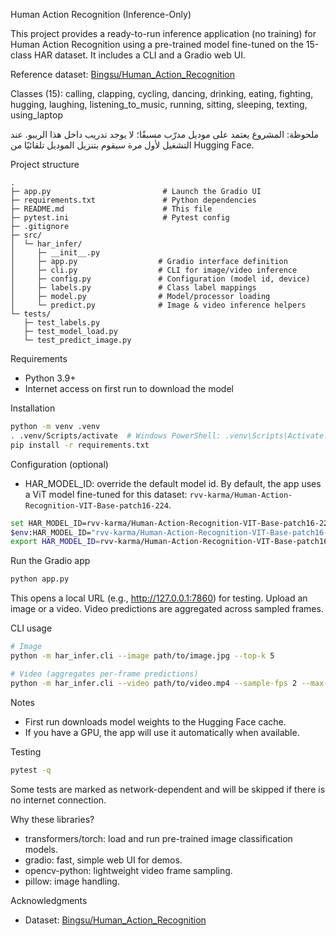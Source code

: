 Human Action Recognition (Inference-Only)

This project provides a ready-to-run inference application (no training) for Human Action Recognition using a pre-trained model fine-tuned on the 15-class HAR dataset. It includes a CLI and a Gradio web UI.

Reference dataset: [Bingsu/Human_Action_Recognition](https://huggingface.co/datasets/Bingsu/Human_Action_Recognition)

Classes (15): calling, clapping, cycling, dancing, drinking, eating, fighting, hugging, laughing, listening_to_music, running, sitting, sleeping, texting, using_laptop

ملحوظة: المشروع يعتمد على موديل مدرّب مسبقًا؛ لا يوجد تدريب داخل هذا الريبو. عند التشغيل لأول مرة سيقوم بتنزيل الموديل تلقائيًا من Hugging Face.

Project structure

```
.
├─ app.py                         # Launch the Gradio UI
├─ requirements.txt               # Python dependencies
├─ README.md                      # This file
├─ pytest.ini                     # Pytest config
├─ .gitignore
├─ src/
│  └─ har_infer/
│     ├─ __init__.py
│     ├─ app.py                  # Gradio interface definition
│     ├─ cli.py                  # CLI for image/video inference
│     ├─ config.py               # Configuration (model id, device)
│     ├─ labels.py               # Class label mappings
│     ├─ model.py                # Model/processor loading
│     └─ predict.py              # Image & video inference helpers
└─ tests/
   ├─ test_labels.py
   ├─ test_model_load.py
   └─ test_predict_image.py
```

Requirements

- Python 3.9+
- Internet access on first run to download the model

Installation

```bash
python -m venv .venv
. .venv/Scripts/activate  # Windows PowerShell: .venv\Scripts\Activate.ps1
pip install -r requirements.txt
```

Configuration (optional)

- HAR_MODEL_ID: override the default model id. By default, the app uses a ViT model fine-tuned for this dataset: `rvv-karma/Human-Action-Recognition-VIT-Base-patch16-224`.

```bash
set HAR_MODEL_ID=rvv-karma/Human-Action-Recognition-VIT-Base-patch16-224  # Windows (cmd)
$env:HAR_MODEL_ID="rvv-karma/Human-Action-Recognition-VIT-Base-patch16-224" # PowerShell
export HAR_MODEL_ID=rvv-karma/Human-Action-Recognition-VIT-Base-patch16-224 # Bash
```

Run the Gradio app

```bash
python app.py
```

This opens a local URL (e.g., http://127.0.0.1:7860) for testing. Upload an image or a video. Video predictions are aggregated across sampled frames.

CLI usage

```bash
# Image
python -m har_infer.cli --image path/to/image.jpg --top-k 5

# Video (aggregates per-frame predictions)
python -m har_infer.cli --video path/to/video.mp4 --sample-fps 2 --max-frames 64
```

Notes

- First run downloads model weights to the Hugging Face cache.
- If you have a GPU, the app will use it automatically when available.

Testing

```bash
pytest -q
```

Some tests are marked as network-dependent and will be skipped if there is no internet connection.

Why these libraries?

- transformers/torch: load and run pre-trained image classification models.
- gradio: fast, simple web UI for demos.
- opencv-python: lightweight video frame sampling.
- pillow: image handling.

Acknowledgments

- Dataset: [Bingsu/Human_Action_Recognition](https://huggingface.co/datasets/Bingsu/Human_Action_Recognition)


